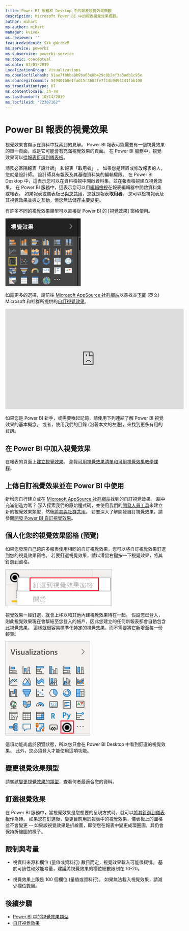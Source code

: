 ```yaml
---
title: Power BI 服務和 Desktop 中的報表視覺效果概觀
description: Microsoft Power BI 中的報表視覺效果概觀。
author: mihart
ms.author: mihart
manager: kvivek
ms.reviewer: ''
featuredvideoid: SYk_gWrtKvM
ms.service: powerbi
ms.subservice: powerbi-service
ms.topic: conceptual
ms.date: 07/01/2019
LocalizationGroup: Visualizations
ms.openlocfilehash: 91ae7fbbba8b9ba63e8b429c8b2ef3a3adb1c95e
ms.sourcegitcommit: 549401b0e1fad15c3603fe7f14b9494141fbb100
ms.translationtype: HT
ms.contentlocale: zh-TW
ms.lasthandoff: 10/14/2019
ms.locfileid: "72307162"
---
```

# <a name="visualizations-in-power-bi-reports"></a>Power BI 報表的視覺效果

視覺效果會顯示在資料中探索到的見解。 Power BI 報表可能需要有一個視覺效果的單一頁面，或是它可能會有充滿視覺效果的頁面。 在 Power BI 服務中，視覺效果可以[從報表釘選到儀表板](../service-dashboard-pin-tile-from-report.md)。

請務必區隔報表「設計師」  和報表「取用者」  。  如果您是建置或修改報表的人，您就是設計師。  設計師具有報表及其基礎資料集的編輯權限。 在 Power BI Desktop 中，這表示您可以在資料檢視中開啟資料集，並在報表檢視建立視覺效果。 在 Power BI 服務中，這表示您可以用[編輯檢視](../consumer/end-user-reading-view.md)在報表編輯器中開啟資料集或報表。 如果報表或儀表板已[與您共用](../consumer/end-user-shared-with-me.md)，您就是報表**取用者**。 您可以檢視報表及其視覺效果並與之互動，但您無法儲存主要變更。

有許多不同的視覺效果類型可以直接從 Power BI 的 [視覺效果] 窗格使用。

![](media/power-bi-report-visualizations/power-bi-templates.png)

如需更多的選擇，請前往 [Microsoft AppSource 社群網站](https://appsource.microsoft.com)以尋找並[下載](https://appsource.microsoft.com/marketplace/apps?page=1&product=power-bi-visuals) \(英文\) Microsoft 和社群所提供的[自訂視覺效果](../developer/visuals/custom-visual-develop-tutorial.md)。

<iframe width="560" height="315" src="https://www.youtube.com/embed/SYk_gWrtKvM?list=PL1N57mwBHtN0JFoKSR0n-tBkUJHeMP2cP" frameborder="0" allowfullscreen></iframe>


如果您是 Power BI 新手，或需要喚起記憶，請使用下列連結了解 Power BI 視覺效果的基本概念。  或者，使用我們的目錄 (沿著本文的左邊)，來找到更多有用的資訊。

## <a name="add-a-visualization-in-power-bi"></a>在 Power BI 中加入視覺效果

在報表的頁面上[建立視覺效果](power-bi-report-add-visualizations-i.md)。 瀏覽[可用視覺效果清單和可用視覺效果教學課程](power-bi-visualization-types-for-reports-and-q-and-a.md)。 

## <a name="upload-a-custom-visualization-and-use-it-in-power-bi"></a>上傳自訂視覺效果並在 Power BI 中使用

新增您自行建立或在 [Microsoft AppSource 社群網站](https://appsource.microsoft.com/marketplace/apps?product=power-bi-visuals)找到的自訂視覺效果。 腦中充滿創造力嗎？ 深入探索我們的原始程式碼，並使用我們的[開發人員工具](../developer/visuals/custom-visual-develop-tutorial.md)來建立新的視覺效果類型，然後[將其與社群共用](../developer/office-store.md)。 若要深入了解開發自訂視覺效果，請參閱[開發 Power BI 自訂視覺效果](../developer/visuals/custom-visual-develop-tutorial.md)。

## <a name="personalize-your-visualization-pane-preview"></a>個人化您的視覺效果窗格 (預覽)

如果您發現自己跨許多報表使用相同的自訂視覺效果，您可以將自訂視覺效果釘選到您的視覺效果窗格。 若要釘選視覺效果，請以滑鼠右鍵按一下視覺效果，將其釘選到窗格。

![釘選到視覺效果窗格](media/power-bi-report-visualizations/power-bi-pin-custom-visual-option.png)

視覺效果一經釘選，就會上移以和其他內建視覺效果待在一起。 假設您已登入，則此視覺效果現在會繫結至您登入的帳戶，因此您建立的任何新報表都會自動包含此視覺效果。 這樣就很容易標準化特定的視覺效果，而不需要將它新增至每一份報表。

![個人化的視覺效果窗格](media/power-bi-report-visualizations/power-bi-personalized-visualization-pane.png)

這項功能尚處於預覽狀態，所以您只會在 Power BI Desktop 中看到釘選的視覺效果。 此外，您必須登入才能使用這項功能。

## <a name="change-the-visualization-type"></a>變更視覺效果類型

請嘗試[變更視覺效果的類型](power-bi-report-change-visualization-type.md)，查看何者最適合您的資料。

## <a name="pin-the-visualization"></a>釘選視覺效果

在 Power BI 服務中，當視覺效果是您想要的呈現方式時，就可以[將其釘選到儀表板](../service-dashboard-pin-tile-from-report.md)作為磚。 如果您在釘選後，變更目前用於報表中的視覺效果，儀表板上的圖格並不會變更 -- 如果該視覺效果是折線圖，即使您在報表中變更成環圈圖，其仍會保持折線圖的樣子。

## <a name="limitations-and-considerations"></a>限制與考量
- 視資料來源和欄位 (量值或資料行) 數目而定，視覺效果載入可能很緩慢。  基於可讀性和效能考量，建議將視覺效果的欄位總數限制在 10-20。 

- 視覺效果上限是 100 個欄位 (量值或資料行)。 如果無法載入視覺效果，請減少欄位數目。   

## <a name="next-steps"></a>後續步驟

* [Power BI 中的視覺效果類型](power-bi-visualization-types-for-reports-and-q-and-a.md)
* [自訂視覺效果](../power-bi-custom-visuals.md)
